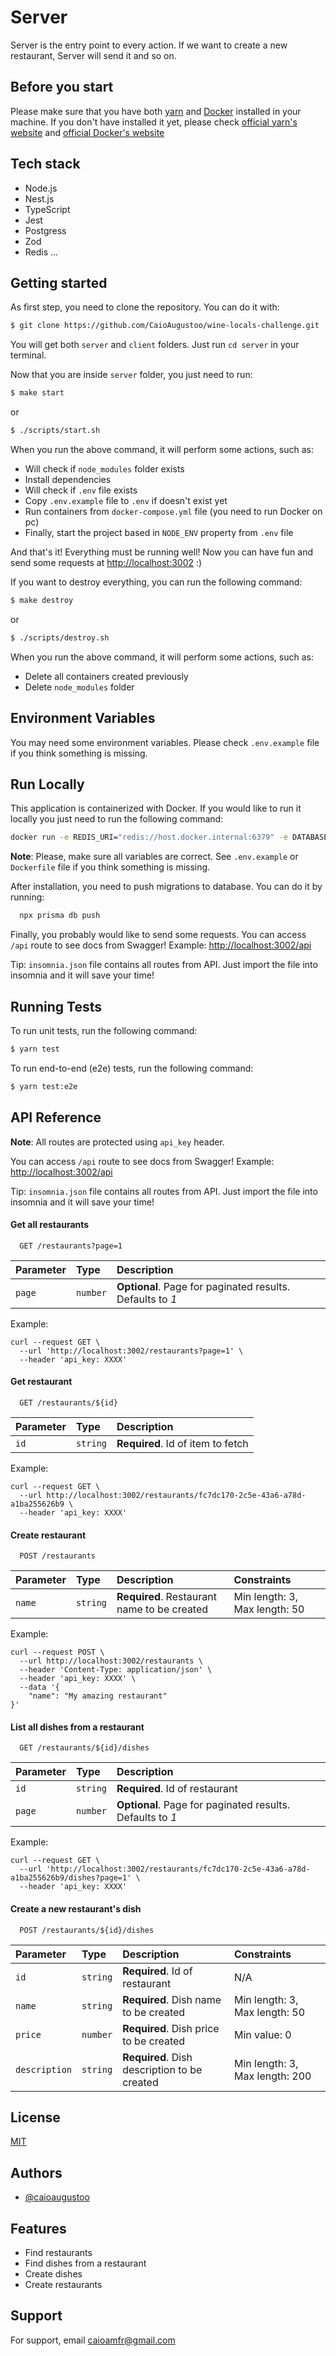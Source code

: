# Server

Server is the entry point to every action. If we want to create a new restaurant, Server will send it and so on.

## Before you start

Please make sure that you have both [yarn](https://classic.yarnpkg.com/lang/en/docs/install/) and [Docker](https://www.docker.com/) installed in your machine.
If you don't have installed it yet, please check [official yarn's website](https://classic.yarnpkg.com/lang/en/docs/install/) and [official Docker's website](https://www.docker.com/)

## Tech stack

- Node.js
- Nest.js
- TypeScript
- Jest
- Postgress
- Zod
- Redis
  ...

## Getting started

As first step, you need to clone the repository. You can do it with:

```bash
$ git clone https://github.com/CaioAugustoo/wine-locals-challenge.git
```

You will get both `server` and `client` folders. Just run `cd server` in your terminal.

Now that you are inside `server` folder, you just need to run:

```bash
$ make start
```

or

```bash
$ ./scripts/start.sh
```

When you run the above command, it will perform some actions, such as:

- Will check if `node_modules` folder exists
- Install dependencies
- Will check if `.env` file exists
- Copy `.env.example` file to `.env` if doesn't exist yet
- Run containers from `docker-compose.yml` file (you need to run Docker on pc)
- Finally, start the project based in `NODE_ENV` property from `.env` file

And that's it! Everything must be running well! Now you can have fun and send some requests at [http://localhost:3002](http://localhost:3002) :)

If you want to destroy everything, you can run the following command:

```bash
$ make destroy
```

or

```bash
$ ./scripts/destroy.sh
```

When you run the above command, it will perform some actions, such as:

- Delete all containers created previously
- Delete `node_modules` folder

## Environment Variables

You may need some environment variables. Please check `.env.example` file if you think something is missing.

## Run Locally

This application is containerized with Docker. If you would like to run it locally you just need
to run the following command:

```bash
docker run -e REDIS_URI="redis://host.docker.internal:6379" -e DATABASE_URL="postgresql://postgres:postgres@host.docker.internal:5432/share-eat-db?schema=public" -e PORT=3002 wine_locals_challenge
```

**Note**: Please, make sure all variables are correct. See `.env.example` or `Dockerfile` file if you think something is missing.

After installation, you need to push migrations to database. You can do it by running:

```bash
  npx prisma db push
```

Finally, you probably would like to send some requests. You can access `/api` route to see docs from Swagger! Example: [http://localhost:3002/api](http://localhost:3002/api)

Tip: `insomnia.json` file contains all routes from API. Just import the file into insomnia and it will save your time!

## Running Tests

To run unit tests, run the following command:

```bash
$ yarn test
```

To run end-to-end (e2e) tests, run the following command:

```bash
$ yarn test:e2e
```

## API Reference

**Note**: All routes are protected using `api_key` header.

You can access `/api` route to see docs from Swagger! Example: [http://localhost:3002/api](http://localhost:3002/api)

Tip: `insomnia.json` file contains all routes from API. Just import the file into insomnia and it will save your time!

#### Get all restaurants

```http
  GET /restaurants?page=1
```

| Parameter | Type     | Description                                               |
| :-------- | :------- | :-------------------------------------------------------- |
| `page`    | `number` | **Optional**. Page for paginated results. Defaults to _1_ |

Example:

```curl
curl --request GET \
  --url 'http://localhost:3002/restaurants?page=1' \
  --header 'api_key: XXXX'
```

#### Get restaurant

```http
  GET /restaurants/${id}
```

| Parameter | Type     | Description                       |
| :-------- | :------- | :-------------------------------- |
| `id`      | `string` | **Required**. Id of item to fetch |

Example:

```curl
curl --request GET \
  --url http://localhost:3002/restaurants/fc7dc170-2c5e-43a6-a78d-a1ba255626b9 \
  --header 'api_key: XXXX'
```

#### Create restaurant

```http
  POST /restaurants
```

| Parameter | Type     | Description                                 | Constraints                   |
| :-------- | :------- | :------------------------------------------ | :---------------------------- |
| `name`    | `string` | **Required**. Restaurant name to be created | Min length: 3, Max length: 50 |

Example:

```curl
curl --request POST \
  --url http://localhost:3002/restaurants \
  --header 'Content-Type: application/json' \
  --header 'api_key: XXXX' \
  --data '{
	"name": "My amazing restaurant"
}'
```

#### List all dishes from a restaurant

```http
  GET /restaurants/${id}/dishes
```

| Parameter | Type     | Description                                               |
| :-------- | :------- | :-------------------------------------------------------- |
| `id`      | `string` | **Required**. Id of restaurant                            |
| `page`    | `number` | **Optional**. Page for paginated results. Defaults to _1_ |

Example:

```curl
curl --request GET \
  --url 'http://localhost:3002/restaurants/fc7dc170-2c5e-43a6-a78d-a1ba255626b9/dishes?page=1' \
  --header 'api_key: XXXX'
```

#### Create a new restaurant's dish

```http
  POST /restaurants/${id}/dishes
```

| Parameter     | Type     | Description                                  | Constraints                    |
| :------------ | :------- | :------------------------------------------- | :----------------------------- |
| `id`          | `string` | **Required**. Id of restaurant               | N/A                            |
| `name`        | `string` | **Required**. Dish name to be created        | Min length: 3, Max length: 50  |
| `price`       | `number` | **Required**. Dish price to be created       | Min value: 0                   |
| `description` | `string` | **Required**. Dish description to be created | Min length: 3, Max length: 200 |

## License

[MIT](https://choosealicense.com/licenses/mit/)

## Authors

- [@caioaugustoo](https://www.github.com/caioaugustoo)

## Features

- Find restaurants
- Find dishes from a restaurant
- Create dishes
- Create restaurants

## Support

For support, email caioamfr@gmail.com

